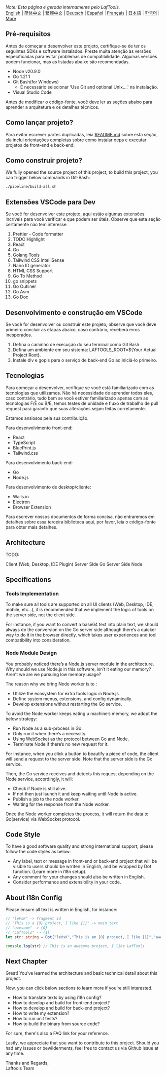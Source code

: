<i>Note: Esta página é gerada internamente pelo LafTools.</i> <br/> [English](/docs/en_US)  |  [简体中文](/docs/zh_CN)  |  [繁體中文](/docs/zh_HK)  |  [Deutsch](/docs/de)  |  [Español](/docs/es)  |  [Français](/docs/fr)  |  [日本語](/docs/ja)  |  [한국어](/docs/ko) | [More](/docs/) <br/>

## Pré-requisitos

Antes de começar a desenvolver este projeto, certifique-se de ter os seguintes SDKs e software instalados. Preste muita atenção às versões especificadas para evitar problemas de compatibilidade. Algumas versões podem funcionar, mas as listadas abaixo são recomendadas.

- Node v20.9.0
- Go 1.21.1
- Git Bash(for Windows)
  - É necessário selecionar 'Use Git and optional Unix....' na instalação.
- Visual Studio Code

Antes de modificar o código-fonte, você deve ler as seções abaixo para aprender a arquitetura e os detalhes técnicos.

## Como lançar projeto?

Para evitar escrever partes duplicadas, leia [README.md](../README.md) sobre esta seção, ela inclui orientações completas sobre como instalar deps e executar projetos de front-end e back-end.

## Como construir projeto?

We fully opened the source project of this project, to build this project, you can trigger below commands in Git-Bash:

```bash
./pipeline/build-all.sh
```

## Extensões VSCode para Dev

Se você for desenvolver este projeto, aqui estão algumas extensões incríveis para você verificar e que podem ser úteis. Observe que esta seção certamente não tem interesse.

1. Prettier - Code formatter
2. TODO Highlight
3. React
4. Go
5. Golang Tools
6. Tailwind CSS IntelliSense
7. Nano ID generator
8. HTML CSS Support
9. Go To Method
10. go snippets
11. Go Outliner
12. Go Asm
13. Go Doc

## Desenvolvimento e construção em VSCode

Se você for desenvolver ou construir este projeto, observe que você deve primeiro concluir as etapas abaixo, caso contrário, receberá erros inesperados.

1. Defina o caminho de execução do seu terminal como Git Bash
2. Defina um ambiente em seu sistema: LAFTOOLS_ROOT=${Your Actual Project Root}.
3. Instale dlv e gopls para o serviço de back-end Go ao iniciá-lo primeiro.

## Tecnologias

Para começar a desenvolver, verifique se você está familiarizado com as tecnologias que utilizamos. Não há necessidade de aprender todos eles, caso contrário, tudo bem se você estiver familiarizado apenas com as tecnologias F/E ou B/E, temos testes de unidade e fluxo de trabalho de pull request para garantir que suas alterações sejam feitas corretamente.

Estamos ansiosos pela sua contribuição.

Para desenvolvimento front-end:

- React
- TypeScript
- BluePrint.js
- Tailwind.css

Para desenvolvimento back-end:

- Go
- Node.js

Para desenvolvimento de desktop/cliente:

- Wails.io
- Electron
- Browser Extension

Para escrever nossos documentos de forma concisa, não entraremos em detalhes sobre essa terceira biblioteca aqui, por favor, leia o código-fonte para obter mais detalhes.

## Architecture

TODO:

Client (Web, Desktop, IDE Plugin)
<interact with>
Server SIde Go
<interact with>
Server Side Node

## Specifications

### Tools Implementation

To make sure all tools are supported on all UI clients (Web, Desktop, IDE, mobile, etc…), it is recommended that we implement the logic of tools on the server side, not the client side.

For instance, if you want to convert a base64 text into plain text, we should always do the conversion on the Go server side although there’s a quicker way to do it in the browser directly, which takes user experiences and tool compatibility into consideration.

### Node Module Design

You probably noticed there’s a Node.js server module in the architecture. Why should we use Node.js in this software, isn’t it eating our memory? Aren’t we are we pursuing low memory usage?

The reason why we bring Node worker is to :

- Utilize the ecosystem for extra tools logic in Node.js
- Define system menus, extensions, and config dynamically.
- Develop extensions without restarting the Go service.

To avoid the Node worker keeps eating u machine’s memory, we adopt the below strategy:

- Run Node as a sub-process in Go.
- Only run it when there’s a necessity.
- Using WebSocket as the protocol between Go and Node.
- Terminate Node if there’s no new request for it.

For instance, when you click a button to beautify a piece of code, the client will send a request to the server side. Note that the server side is the Go service.

Then, the Go service receives and detects this request depending on the Node service, accordingly, it will:

- Check if Node is still alive.
- If not then just launch it and keep waiting until Node is active.
- Publish a job to the node worker.
- Waiting for the response from the Node worker.

Once the Node worker completes the process, it will return the data to Go(service) via WebSocket protocol.

## Code Style

To have a good software quality and strong international support, please follow the code styles as below:

- Any label, text or message in front-end or back-end project that will be visible to users should be wrriten in English, and be wrapped by Dot function. (Learn more in i18n setup).
- Any comment for your changes should also be written in English.
- Consider performance and extensibility in your code.

## About i18n Config

Please ensure all text is written in English, for instance:

```Typescript
// "leVsK" -> fragment id
// "This is a {0} project, I like {1}" -> main text
// "awesome" -> {0}
// "LafTools" -> {1}
let str: string = Dot("leVsK","This is an {0} project, I like {1}","awesome","LafTools")

console.log(str) // This is an awesome project, I like LafTools
```

## Next Chapter

Great! You’ve learned the architecture and basic technical detail about this project.

Now, you can click below sections to learn more if you’re still interested.

- How to translate texts by using i18n config?
- How to develop and build for front-end project?
- How to develop and build for back-end project?
- How to write my extension?
- How to run unit tests?
- How to build the binary from source code?

For sure, there's also a FAQ link for your reference.

Lastly, we appreciate that you want to contribute to this project. Should you had any issues or bewilderments, feel free to contact us via Github issue at any time.

Thanks and Regards,  
Laftools Team
